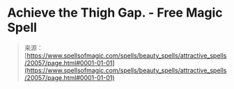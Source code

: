 <!--yml
category: 未分类
date: 2024-06-12 19:02:32
-->

# Achieve the Thigh Gap. - Free Magic Spell

> 来源：[https://www.spellsofmagic.com/spells/beauty_spells/attractive_spells/20057/page.html#0001-01-01](https://www.spellsofmagic.com/spells/beauty_spells/attractive_spells/20057/page.html#0001-01-01)